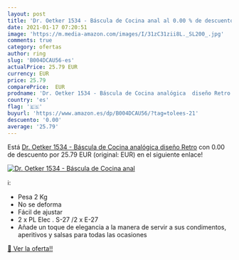 ```yaml
---
layout: post
title: 'Dr. Oetker 1534 - Báscula de Cocina anal al 0.00 % de descuento'
date: 2021-01-17 07:20:51
image: 'https://m.media-amazon.com/images/I/31zC31zii8L._SL200_.jpg'
comments: true
category: ofertas
author: ring
slug: 'B004DCAU56-es'
actualPrice: 25.79 EUR
currency: EUR
price: 25.79
comparePrice:  EUR
prodname: 'Dr. Oetker 1534 - Báscula de Cocina analógica  diseño Retro'
country: 'es'
flag: '🇪🇸'
buyurl: 'https://www.amazon.es/dp/B004DCAU56/?tag=tolees-21'
descuento: '0.00'
average: '25.79'
---
```


Está [Dr. Oetker 1534 - Báscula de Cocina analógica  diseño Retro](https://www.amazon.es/dp/B004DCAU56/?tag=tolees-21) con 0.00 de descuento por 25.79 EUR (original:  EUR) en el siguiente enlace!

[![Dr. Oetker 1534 - Báscula de Cocina anal](https://m.media-amazon.com/images/I/31zC31zii8L._SL200_.jpg)](https://www.amazon.es/dp/B004DCAU56/?tag=tolees-21)

ℹ️:

- Pesa 2 Kg
- No se deforma
- Fácil de ajustar
- 2 x PL Elec . S-27 /2 x E-27
- Añade un toque de elegancia a la manera de servir a sus condimentos, aperitivos y salsas para todas las ocasiones

[🛒 Ver la oferta!!](https://www.amazon.es/dp/B004DCAU56/?tag=tolees-21)
